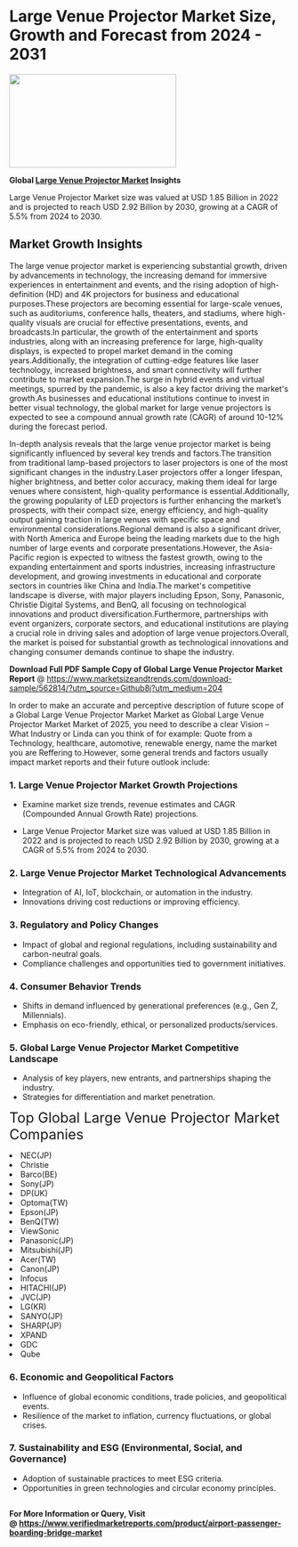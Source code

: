 <H1>Large Venue Projector Market Size, Growth and Forecast from 2024 - 2031</H1><img class="aligncenter size-medium wp-image-584254" src="https://thirdeyenews.in/wp-content/uploads/2024/09/Global-Market-Research-300x168.jpeg" alt="" width="300" height="168" /><p><strong>Global&nbsp;<a href="https://www.marketsizeandtrends.com/download-sample/562814/?utm_source=Github8j?utm_medium=204">Large Venue Projector Market</a> Insights</strong></p><p>Large Venue Projector Market size was valued at USD 1.85 Billion in 2022 and is projected to reach USD 2.92 Billion by 2030, growing at a CAGR of 5.5% from 2024 to 2030.</p><p><h2>Market Growth Insights</h2> <p>The large venue projector market is experiencing substantial growth, driven by advancements in technology, the increasing demand for immersive experiences in entertainment and events, and the rising adoption of high-definition (HD) and 4K projectors for business and educational purposes.These projectors are becoming essential for large-scale venues, such as auditoriums, conference halls, theaters, and stadiums, where high-quality visuals are crucial for effective presentations, events, and broadcasts.In particular, the growth of the entertainment and sports industries, along with an increasing preference for large, high-quality displays, is expected to propel market demand in the coming years.Additionally, the integration of cutting-edge features like laser technology, increased brightness, and smart connectivity will further contribute to market expansion.The surge in hybrid events and virtual meetings, spurred by the pandemic, is also a key factor driving the market's growth.As businesses and educational institutions continue to invest in better visual technology, the global market for large venue projectors is expected to see a compound annual growth rate (CAGR) of around 10-12% during the forecast period.</p> <p>In-depth analysis reveals that the large venue projector market is being significantly influenced by several key trends and factors.The transition from traditional lamp-based projectors to laser projectors is one of the most significant changes in the industry.Laser projectors offer a longer lifespan, higher brightness, and better color accuracy, making them ideal for large venues where consistent, high-quality performance is essential.Additionally, the growing popularity of LED projectors is further enhancing the market’s prospects, with their compact size, energy efficiency, and high-quality output gaining traction in large venues with specific space and environmental considerations.Regional demand is also a significant driver, with North America and Europe being the leading markets due to the high number of large events and corporate presentations.However, the Asia-Pacific region is expected to witness the fastest growth, owing to the expanding entertainment and sports industries, increasing infrastructure development, and growing investments in educational and corporate sectors in countries like China and India.The market's competitive landscape is diverse, with major players including Epson, Sony, Panasonic, Christie Digital Systems, and BenQ, all focusing on technological innovations and product diversification.Furthermore, partnerships with event organizers, corporate sectors, and educational institutions are playing a crucial role in driving sales and adoption of large venue projectors.Overall, the market is poised for substantial growth as technological innovations and changing consumer demands continue to shape the industry.</p> <p><span class=""><strong>Download Full PDF Sample Copy of Global Large Venue Projector Market Report</strong> @ <a href="https://www.marketsizeandtrends.com/download-sample/562814/?utm_source=Github8j?utm_medium=204" target="_blank">https://www.marketsizeandtrends.com/download-sample/562814/?utm_source=Github8j?utm_medium=204</a></span></p><p>In order to make an accurate and perceptive description of future scope of a Global&nbsp;Large Venue Projector Market Market as Global&nbsp;Large Venue Projector Market Market of 2025, you need to describe a clear Vision &ndash; What Industry or Linda can you think of for example: Quote from a Technology, healthcare, automotive, renewable energy, name the market you are Reffering to.However, some general trends and factors usually impact market reports and their future outlook include:</p><h3>1.&nbsp;<strong>Large Venue Projector Market Growth Projections</strong></h3><ul><li>Examine market size trends, revenue estimates and CAGR (Compounded Annual Growth Rate) projections.</li><li><p>Large Venue Projector Market size was valued at USD 1.85 Billion in 2022 and is projected to reach USD 2.92 Billion by 2030, growing at a CAGR of 5.5% from 2024 to 2030.</p></li></ul><h3>2.&nbsp;<strong>Large Venue Projector Market Technological Advancements</strong></h3><ul><li>Integration of AI, IoT, blockchain, or automation in the industry.</li><li>Innovations driving cost reductions or improving efficiency.</li></ul><h3>3.&nbsp;<strong>Regulatory and Policy Changes</strong></h3><ul><li>Impact of global and regional regulations, including sustainability and carbon-neutral goals.</li><li>Compliance challenges and opportunities tied to government initiatives.</li></ul><h3>4.&nbsp;<strong>Consumer Behavior Trends</strong></h3><ul><li>Shifts in demand influenced by generational preferences (e.g., Gen Z, Millennials).</li><li>Emphasis on eco-friendly, ethical, or personalized products/services.</li></ul><h3>5.&nbsp;<strong>Global Large Venue Projector Market Competitive Landscape</strong></h3><ul><li>Analysis of key players, new entrants, and partnerships shaping the industry.</li><li>Strategies for differentiation and market penetration.</li></ul><p data-pm-slice="1 1 []"><span style="color: inherit; font-family: inherit; font-size: 25px;">Top Global Large Venue Projector Market Companies</span></p><div class="" data-test-id=""><p><li>NEC(JP)</li><li> Christie</li><li> Barco(BE)</li><li> Sony(JP)</li><li> DP(UK)</li><li> Optoma(TW)</li><li> Epson(JP)</li><li> BenQ(TW)</li><li> ViewSonic</li><li> Panasonic(JP)</li><li> Mitsubishi(JP)</li><li> Acer(TW)</li><li> Canon(JP)</li><li> Infocus</li><li> HITACHI(JP)</li><li> JVC(JP)</li><li> LG(KR)</li><li> SANYO(JP)</li><li> SHARP(JP)</li><li> XPAND</li><li> GDC</li><li> Qube</li></p></div><h3>6.&nbsp;<strong>Economic and Geopolitical Factors</strong></h3><ul><li>Influence of global economic conditions, trade policies, and geopolitical events.</li><li>Resilience of the market to inflation, currency fluctuations, or global crises.</li></ul><h3>7.&nbsp;<strong>Sustainability and ESG (Environmental, Social, and Governance)</strong></h3><ul><li>Adoption of sustainable practices to meet ESG criteria.</li><li>Opportunities in green technologies and circular economy principles.</li></ul><h2><strong style="font-size: 14px;">For More Information or Query, Visit @&nbsp;</strong><a style="background-color: #ffffff; font-size: 14px;" href="https://www.marketsizeandtrends.com/report/large-venue-projector-market/" target="_blank">https://www.verifiedmarketreports.com/product/airport-passenger-boarding-bridge-market</a></h2>